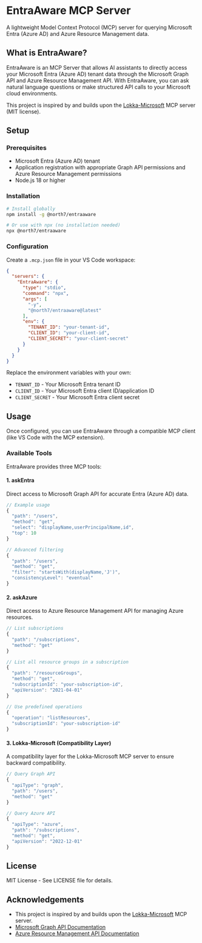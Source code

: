 # EntraAware MCP Server

A lightweight Model Context Protocol (MCP) server for querying Microsoft Entra (Azure AD) and Azure Resource Management data.

## What is EntraAware?

EntraAware is an MCP Server that allows AI assistants to directly access your Microsoft Entra (Azure AD) tenant data through the Microsoft Graph API and Azure Resource Management API. With EntraAware, you can ask natural language questions or make structured API calls to your Microsoft cloud environments.

This project is inspired by and builds upon the [Lokka-Microsoft](https://github.com/lokkamcp/microsoft) MCP server (MIT license).

## Setup

### Prerequisites

- Microsoft Entra (Azure AD) tenant
- Application registration with appropriate Graph API permissions and Azure Resource Management permissions
- Node.js 18 or higher

### Installation

```bash
# Install globally
npm install -g @north7/entraaware

# Or use with npx (no installation needed)
npx @north7/entraaware
```

### Configuration

Create a `.mcp.json` file in your VS Code workspace:

```json
{
  "servers": {
    "EntraAware": {
      "type": "stdio",
      "command": "npx",
      "args": [
        "-y",
        "@north7/entraaware@latest"
      ],
      "env": {
        "TENANT_ID": "your-tenant-id",
        "CLIENT_ID": "your-client-id",
        "CLIENT_SECRET": "your-client-secret"
      }
    }
  }
}
```

Replace the environment variables with your own:

- `TENANT_ID` - Your Microsoft Entra tenant ID
- `CLIENT_ID` - Your Microsoft Entra client ID/application ID
- `CLIENT_SECRET` - Your Microsoft Entra client secret

## Usage

Once configured, you can use EntraAware through a compatible MCP client (like VS Code with the MCP extension).

### Available Tools

EntraAware provides three MCP tools:

#### 1. askEntra

Direct access to Microsoft Graph API for accurate Entra (Azure AD) data.

```javascript
// Example usage
{
  "path": "/users", 
  "method": "get",
  "select": "displayName,userPrincipalName,id",
  "top": 10
}

// Advanced filtering
{
  "path": "/users",
  "method": "get",
  "filter": "startsWith(displayName,'J')",
  "consistencyLevel": "eventual"
}
```

#### 2. askAzure

Direct access to Azure Resource Management API for managing Azure resources.

```javascript
// List subscriptions
{
  "path": "/subscriptions",
  "method": "get"
}

// List all resource groups in a subscription
{
  "path": "/resourceGroups",
  "method": "get",
  "subscriptionId": "your-subscription-id",
  "apiVersion": "2021-04-01"
}

// Use predefined operations
{
  "operation": "listResources",
  "subscriptionId": "your-subscription-id"
}
```

#### 3. Lokka-Microsoft (Compatibility Layer)

A compatibility layer for the Lokka-Microsoft MCP server to ensure backward compatibility.

```javascript
// Query Graph API
{
  "apiType": "graph",
  "path": "/users",
  "method": "get"
}

// Query Azure API
{
  "apiType": "azure",
  "path": "/subscriptions",
  "method": "get",
  "apiVersion": "2022-12-01"
}
```

## License

MIT License - See LICENSE file for details.

## Acknowledgements

- This project is inspired by and builds upon the [Lokka-Microsoft](https://github.com/merill/lokka) MCP server.
- [Microsoft Graph API Documentation](https://learn.microsoft.com/en-us/graph/api/overview)
- [Azure Resource Management API Documentation](https://learn.microsoft.com/en-us/rest/api/azure/)
